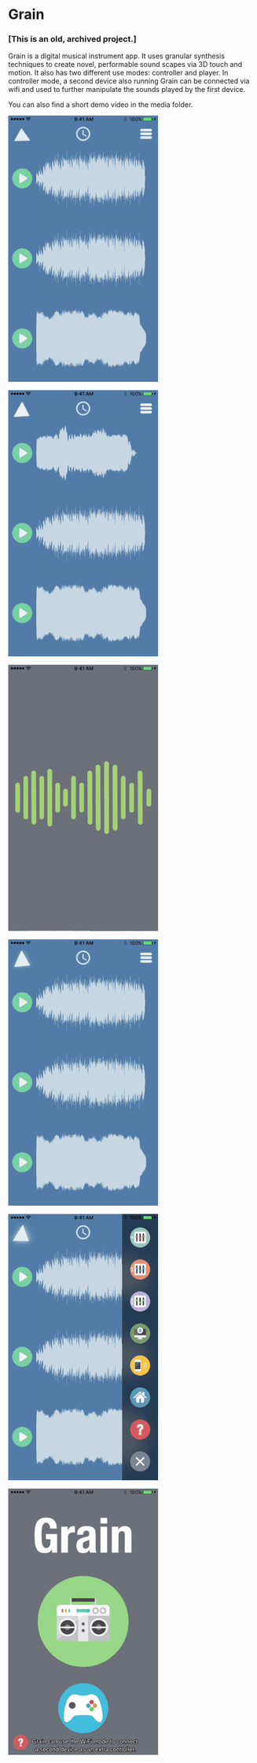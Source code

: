 # Grain
 
### [This is an old, archived project.]

Grain is a digital musical instrument app. It uses granular synthesis techniques to create novel, performable sound scapes via 3D touch and motion. It also has two different use modes: controller and player. In controller mode, a second device also running Grain can be connected via wifi and used to further manipulate the sounds played by the first device.

You can also find a short demo video in the media folder.

![](https://github.com/justKD/Grain/blob/master/Grain/media/grain1.gif?raw=true)

![](https://github.com/justKD/Grain/blob/master/Grain/media/grain2.gif?raw=true)

![](https://github.com/justKD/Grain/blob/master/Grain/media/grain3.gif?raw=true)

![](https://github.com/justKD/Grain/blob/master/Grain/media/grain4.gif?raw=true)

![](https://github.com/justKD/Grain/blob/master/Grain/media/grain5.gif?raw=true)

![](https://github.com/justKD/Grain/blob/master/Grain/media/grain6.gif?raw=true)
